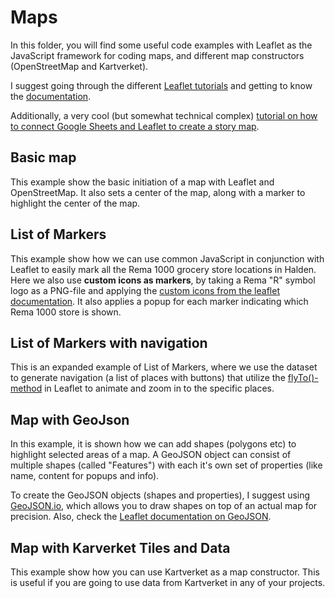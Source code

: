 # Maps
In this folder, you will find some useful code examples with Leaflet as the JavaScript framework for coding maps, and different map constructors (OpenStreetMap and Kartverket).

I suggest going through the different [Leaflet tutorials](https://leafletjs.com/examples.html) and getting to know the [documentation](https://leafletjs.com/reference.html).

Additionally, a very cool (but somewhat technical complex) [tutorial on how to connect Google Sheets and Leaflet to create a story map](https://handsondataviz.org/leaflet-storymaps-with-google-sheets.html#leaflet-storymaps-with-google-sheets).

## Basic map
This example show the basic initiation of a map with Leaflet and OpenStreetMap. It also sets a center of the map, along with a marker to highlight the center of the map.

## List of Markers
This example show how we can use common JavaScript in conjunction with Leaflet to easily mark all the Rema 1000 grocery store locations in Halden. Here we also use **custom icons as markers**, by taking a Rema "R" symbol logo as a PNG-file and applying the [custom icons from the leaflet documentation](https://leafletjs.com/examples/custom-icons/). It also applies a popup for each marker indicating which Rema 1000 store is shown.

## List of Markers with navigation
This is an expanded example of List of Markers, where we use the dataset to generate navigation (a list of places with buttons) that utilize the [flyTo()-method](https://leafletjs.com/reference.html#map-flyto) in Leaflet to animate and zoom in to the specific places.

## Map with GeoJson
In this example, it is shown how we can add shapes (polygons etc) to highlight selected areas of a map. A GeoJSON object can consist of multiple shapes (called "Features") with each it's own set of properties (like name, content for popups and info).

To create the GeoJSON objects (shapes and properties), I suggest using [GeoJSON.io](http://geojson.io/), which allows you to draw shapes on top of an actual map for precision. Also, check the [Leaflet documentation on GeoJSON](https://leafletjs.com/examples/geojson/).

## Map with Karverket Tiles and Data
This example show how you can use Kartverket as a map constructor. This is useful if you are going to use data from Kartverket in any of your projects.